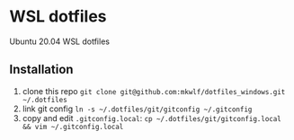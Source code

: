 # WSL dotfiles
Ubuntu 20.04 WSL dotfiles

## Installation
1. clone this repo `git clone git@github.com:mkwlf/dotfiles_windows.git ~/.dotfiles`
2. link git config `ln -s ~/.dotfiles/git/gitconfig ~/.gitconfig`
3. copy and edit `.gitconfig.local`: `cp ~/.dotfiles/git/gitconfig.local && vim ~/.gitconfig.local`

